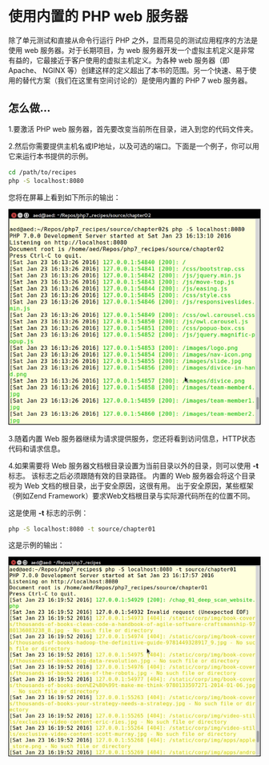 # 使用内置的 PHP web 服务器

除了单元测试和直接从命令行运行 PHP 之外，显而易见的测试应用程序的方法是使用 web 服务器。对于长期项目，为 web 服务器开发一个虚拟主机定义是非常有益的，它最接近于客户使用的虚拟主机定义。为各种 web 服务器（即 Apache、 NGINX 等）创建这样的定义超出了本书的范围。另一个快速、易于使用的替代方案（我们在这里有空间讨论的）是使用内置的 PHP 7 web 服务器。

## 怎么做...

1.要激活 PHP web 服务器，首先要改变当前所在目录，进入到您的代码文件夹。

2.然后你需要提供主机名或IP地址，以及可选的端口。下面是一个例子，你可以用它来运行本书提供的示例。

```bash
cd /path/to/recipes
php -S localhost:8080
```

 您将在屏幕上看到如下所示的输出：

![](../../.gitbook/assets/image%20%283%29.png)

3.随着内置 Web 服务器继续为请求提供服务，您还将看到访问信息，HTTP状态代码和请求信息。

4.如果需要将 Web 服务器文档根目录设置为当前目录以外的目录，则可以使用 **-t** 标志。 该标志之后必须跟随有效的目录路径。 内置的 Web 服务器会将这个目录视为 Web 文档的根目录，出于安全原因，这很有用。 出于安全原因，某些框架（例如Zend Framework）要求Web文档根目录与实际源代码所在的位置不同。

这是使用 **-t** 标志的示例：

```bash
php -S localhost:8080 -t source/chapter01
```

这是示例的输出：

![](../../.gitbook/assets/image%20%285%29.png)

